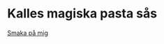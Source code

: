 # Kalles magiska pasta sås

[Smaka på mig](https://github.com/stromkalle/Artboard-Tools/archive/master.zip)
